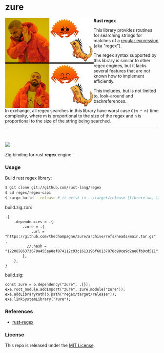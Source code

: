 # zure

<img align="left" style="width:290px" src="https://raw.githubusercontent.com/thechampagne/zure/main/.github/assets/logo.jpg" width="290px">

**Rust regex**

This library provides routines for searching strings for matches of a [regular expression](https://en.wikipedia.org/wiki/Regular_expression) (aka "regex").

The regex syntax supported by this library is similar to other regex engines, but it lacks several features that are not known how to implement efficiently.

This includes, but is not limited to, look-around and backreferences.

In exchange, all regex searches in this library have worst case `O(m * n)` time complexity, where m is proportional to the size of the regex and `n` is proportional to the size of the string being searched.

---

<br>

[![](https://img.shields.io/github/license/thechampagne/zure)](https://github.com/thechampagne/zure/blob/main/LICENSE)

Zig binding for rust **regex** engine.

### Usage

Build rust regex library:
```sh
$ git clone git://github.com/rust-lang/regex
$ cd regex/regex-capi
$ cargo build --release # it exist in ../target/release [librure.so, librure.a]
```
build.zig.zon:
```zig
.{
    .dependencies = .{
        .zure = .{
            .url = "https://github.com/thechampagne/zure/archive/refs/heads/main.tar.gz" ,
          //.hash = "12208586373679a455aa8ef874112c93c1613196f60137878d90ce9d2ae8fb9cd511",
        },
    },
}
```
build.zig:
```zig
const zure = b.dependency("zure", .{});
exe.root_module.addImport("zure", zure.module("zure"));
exe.addLibraryPath(b.path("regex/target/release"));
exe.linkSystemLibrary("rure");
```

### References
 - [rust-regex](https://github.com/rust-lang/regex/)

### License

This repo is released under the [MIT License](https://github.com/thechampagne/zure/blob/main/LICENSE).
